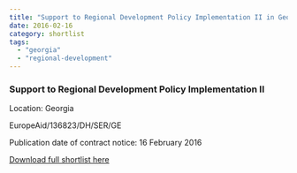 ```yaml
---
title: "Support to Regional Development Policy Implementation II in Georgia"
date: 2016-02-16
category: shortlist
tags: 
  - "georgia"
  - "regional-development"
---
```


### Support to Regional Development Policy Implementation II

Location: Georgia

EuropeAid/136823/DH/SER/GE

Publication date of contract notice: 16 February 2016

[Download full shortlist here](http://epm.lv/files/shortlist_136823_Georgia_Regional_policy.pdf)
